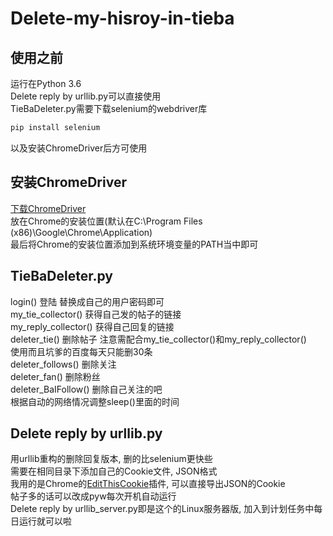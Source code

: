 # Delete-my-hisroy-in-tieba 

## 使用之前
运行在Python 3.6  
Delete reply by urllib.py可以直接使用  
TieBaDeleter.py需要下载selenium的webdriver库  
```sh  
pip install selenium  
```
以及安装ChromeDriver后方可使用   

## 安装ChromeDriver
[下载ChromeDriver](1)  
放在Chrome的安装位置(默认在C:\Program Files (x86)\Google\Chrome\Application)  
最后将Chrome的安装位置添加到系统环境变量的PATH当中即可  

## TieBaDeleter.py
login() 登陆 替换成自己的用户密码即可   
my_tie_collector() 获得自己发的帖子的链接  
my_reply_collector() 获得自己回复的链接  
deleter_tie() 删除帖子 注意需配合my_tie_collector()和my_reply_collector()    
使用而且坑爹的百度每天只能删30条  
deleter_follows() 删除关注  
deleter_fan() 删除粉丝  
deleter_BaIFollow() 删除自己关注的吧  
根据自动的网络情况调整sleep()里面的时间  

## Delete reply by urllib.py
用urllib重构的删除回复版本, 删的比selenium更快些  
需要在相同目录下添加自己的Cookie文件, JSON格式  
我用的是Chrome的[EditThisCookie](2)插件, 可以直接导出JSON的Cookie  
帖子多的话可以改成pyw每次开机自动运行  
Delete reply by urllib_server.py即是这个的Linux服务器版, 加入到计划任务中每日运行就可以啦  

[1]:https://sites.google.com/a/chromium.org/chromedriver/
[2]:https://chrome.google.com/webstore/detail/editthiscookie/fngmhnnpilhplaeedifhccceomclgfbg